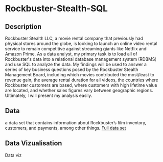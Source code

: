 # Rockbuster-Stealth-SQL
## Description
Rockbuster Stealth LLC, a movie rental company that previously had physical stores around the globe, is looking to launch an online video rental service to remain competitive against streaming giants like Netflix and Amazon Prime. As a data analyst, my primary task is to load all of Rockbuster's data into a relational database management system (RDBMS) and use SQL to analyze the data. My findings will be used to answer a series of key business questions posed by the Rockbuster Stealth Management Board, including which movies contributed the most/least to revenue gain, the average rental duration for all videos, the countries where Rockbuster customers are based, where customers with high lifetime value are located, and whether sales figures vary between geographic regions. Ultimately, I will present my analysis easily.
## Data
 a data set that contains information about Rockbuster’s film inventory, customers, and payments, among other things.
 [ Full data set]([url](http://www.postgresqltutorial.com/wp-content/uploads/2019/05/dvdrental.zip))
## Data Vizualisation
Data viz 

